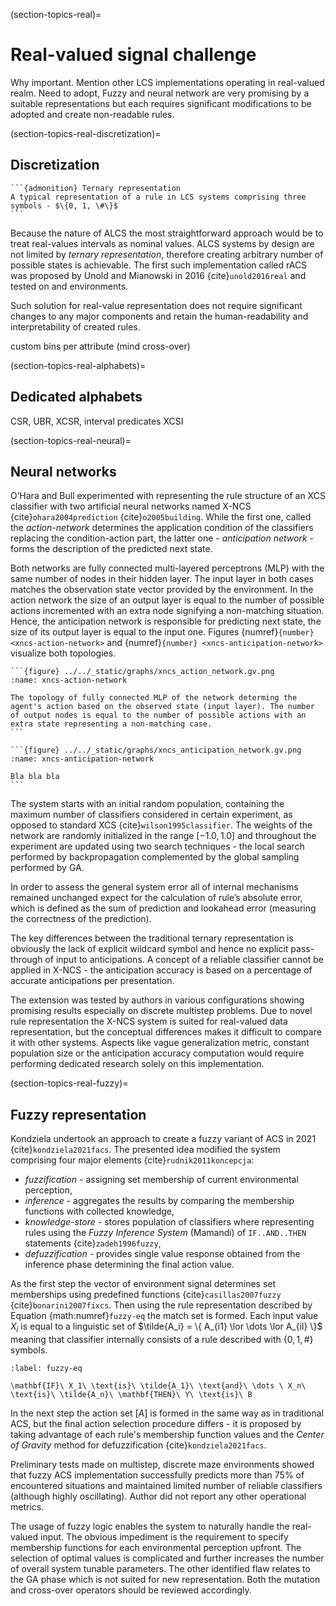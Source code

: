 (section-topics-real)=
# Real-valued signal challenge

Why important. Mention other LCS implementations operating in real-valued realm. Need to adopt, Fuzzy and neural network are very promising by a suitable representations but each requires significant modifications to be adopted and create non-readable rules.

(section-topics-real-discretization)=
## Discretization
````{margin}
```{admonition} Ternary representation
A typical representation of a rule in LCS systems comprising three symbols - $\{0, 1, \#\}$
```
````

Because the nature of ALCS the most straightforward approach would be to treat real-values intervals as nominal values. ALCS systems by design are not limited by _ternary representation_, therefore creating arbitrary number of possible states is achievable. The first such implementation called rACS was proposed by Unold and Mianowski in 2016 {cite}`unold2016real` and tested on [](section-topics-environments-corridor) and [](section-topics-environments-grid) environments.


Such solution for real-value representation does not require significant changes to any major components and retain the human-readability and interpretability of created rules. 

custom bins per attribute (mind cross-over)

(section-topics-real-alphabets)=
## Dedicated alphabets
CSR, UBR, XCSR, interval predicates
XCSI

(section-topics-real-neural)=
## Neural networks
O’Hara and Bull experimented with representing the rule structure of an XCS classifier with two artificial neural networks named X-NCS {cite}`ohara2004prediction` {cite}`o2005building`. While the first one, called the _action-network_  determines the application condition of the classifiers replacing the condition-action part, the latter one - _anticipation network_ - forms the description of the predicted next state.

Both networks are fully connected multi-layered perceptrons (MLP) with the same number of nodes in their hidden layer. The input layer in both cases matches the observation state vector provided by the environment. In the action network the size of an output layer is equal to the number of possible actions incremented with an extra node signifying a non-matching situation. Hence, the anticipation network is responsible for predicting next state, the size of its output layer is equal to the input one. Figures {numref}`{number} <xncs-action-network>` and {numref}`{number} <xncs-anticipation-network>` visualize both topologies. 

````{tabbed} Action Network
```{figure} ../../_static/graphs/xncs_action_network.gv.png
:name: xncs-action-network

The topology of fully connected MLP of the network determing the agent's action based on the observed state (input layer). The number of output nodes is equal to the number of possible actions with an extra state representing a non-matching case.
```
````

````{tabbed} Anticipation Network
```{figure} ../../_static/graphs/xncs_anticipation_network.gv.png
:name: xncs-anticipation-network

Bla bla bla
```
````

The system starts with an initial random population, containing the maximum number of classifiers considered in certain experiment, as opposed to standard XCS {cite}`wilson1995classifier`. The weights of the network are randomly initialized in the range $[-1.0, 1.0]$ and throughout the experiment are updated using two search techniques - the local search performed by backpropagation complemented by the global sampling performed by GA.

In order to assess the general system error all of internal mechanisms remained unchanged expect for the calculation of rule’s absolute error, which is defined as the sum of prediction and  lookahead error (measuring the correctness of the prediction). 

The key differences between the traditional ternary representation is obviously the lack of explicit wildcard symbol and hence no explicit pass-through of input to anticipations. A concept of a reliable classifier cannot be applied in X-NCS - the anticipation accuracy is based on a percentage of accurate anticipations per presentation.

The extension was tested by authors in various configurations showing promising results especially on discrete multistep problems. Due to novel rule representation the X-NCS system is suited for real-valued data representation, but the conceptual differences makes it difficult to compare it with other systems. Aspects like vague generalization metric, constant population size or the anticipation accuracy computation would require performing dedicated research solely on this implementation.

(section-topics-real-fuzzy)=
## Fuzzy representation
Kondziela undertook an approach to create a fuzzy variant of ACS in 2021 {cite}`kondziela2021facs`. The presented idea modified the system comprising four major elements {cite}`rudnik2011koncepcja`:

- _fuzzification_ - assigning set membership of current environmental perception,
- _inference_ - aggregates the results by comparing the membership functions with collected knowledge,
- _knowledge-store_ - stores population of classifiers where representing rules using the _Fuzzy Inference System_ (Mamandi) of `IF..AND..THEN` statements {cite}`zadeh1996fuzzy`,
- _defuzzification_ - provides single value response obtained from the inference phase determining the final action value.

As the first step the vector of environment signal determines set memberships using predefined functions {cite}`casillas2007fuzzy` {cite}`bonarini2007fixcs`. Then using the rule representation described by Equation {math:numref}`fuzzy-eq` the match set is formed. Each input value $X_i$ is equal to a linguistic set of $\tilde{A_i} = \{ A_{i1} \lor \dots \lor A_{il} \}$ meaning that classifier internally consists of a rule described with $\{0, 1, \# \}$ symbols.

```{math}
:label: fuzzy-eq

\mathbf{IF}\ X_1\ \text{is}\ \tilde{A_1}\ \text{and}\ \dots \ X_n\ \text{is}\ \tilde{A_n}\ \mathbf{THEN}\ Y\ \text{is}\ B 
```

In the next step the action set $[A]$ is formed in the same way as in traditional ACS, but the final action selection procedure differs - it is proposed by taking advantage of each rule's membership function values and the _Center of Gravity_ method for defuzzification {cite}`kondziela2021facs`.

Preliminary tests made on multistep, discrete maze environments showed that fuzzy ACS implementation successfully predicts more than 75% of encountered situations and maintained limited number of reliable classifiers (although highly oscillating). Author did not report any other operational metrics.

The usage of fuzzy logic enables the system to naturally handle the real-valued input. The obvious impediment is the requirement to specify membership functions for each environmental perception upfront. The selection of optimal values is complicated and further increases the number of overall system tunable parameters. The other identified flaw relates to the GA phase which is not suited for new representation. Both the mutation and cross-over operators should be reviewed accordingly.